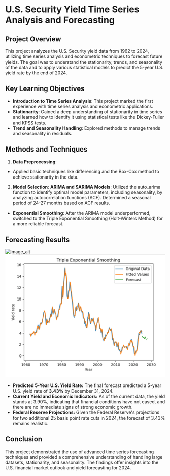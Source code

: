 # U.S. Security Yield Time Series Analysis and Forecasting



## Project Overview

This project analyzes the U.S. Security yield data from 1962 to 2024, utilizing time series analysis and econometric techniques to forecast future yields. The goal was to understand the stationarity, trends, and seasonality of the data and to apply various statistical models to predict the 5-year U.S. yield rate by the end of 2024.

## Key Learning Objectives
+ **Introduction to Time Series Analysis**: This project marked the first experience with time series analysis and econometric applications.
+ **Stationarity**: Gained a deep understanding of stationarity in time series and learned how to identify it using statistical tests like the Dickey-Fuller and KPSS tests.
+ **Trend and Seasonality Handling**: Explored methods to manage trends and seasonality in residuals.

## Methods and Techniques
1. **Data Preprocessing**:
+ Applied basic techniques like differencing and the Box-Cox method to achieve stationarity in the data.
2. **Model Selection**:
**ARIMA and SARIMA Models**: 
Utilized the auto_arima function to identify optimal model parameters, including seasonality, by analyzing autocorrelation functions (ACF). Determined a seasonal period of 24-27 months based on ACF results.
+ **Exponential Smoothing**: After the ARIMA model underperformed, switched to the Triple Exponential Smoothing (Holt-Winters Method) for a more reliable forecast.

## Forecasting Results
![image_alt](![image_alt](https://github.com/whistlesurprise/US-5Y-Yield-Forecasting/blob/654357e6abbf8558cb327f5348c5db58db467152/Screenshot%202024-10-22%20at%2022.32.05.png))
![image_alt](https://github.com/whistlesurprise/US-5Y-Yield-Forecasting/blob/654357e6abbf8558cb327f5348c5db58db467152/Screenshot%202024-10-22%20at%2022.32.05.png)
+ **Predicted 5-Year U.S. Yield Rate:** The final forecast predicted a 5-year U.S. yield rate of **3.43%** by December 31, 2024.
+ **Current Yield and Economic Indicators:** As of the current data, the yield stands at 3.90%, indicating that financial conditions have not eased, and there are no immediate signs of strong economic growth.
+ **Federal Reserve Projections:** Given the Federal Reserve's projections for two additional 25 basis point rate cuts in 2024, the forecast of 3.43% remains realistic.

## Conclusion


This project demonstrated the use of advanced time series forecasting techniques and provided a comprehensive understanding of handling large datasets, stationarity, and seasonality. The findings offer insights into the U.S. financial market outlook and yield forecasting for 2024.


